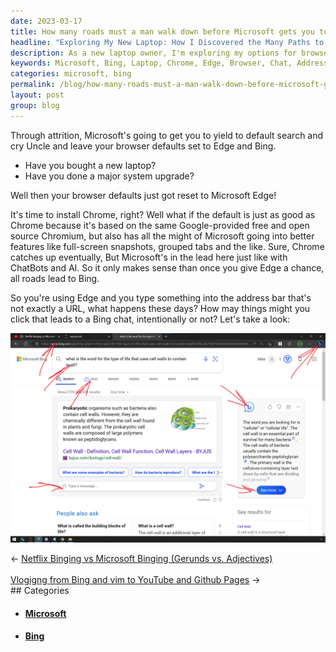 ```yaml
---
date: 2023-03-17
title: How many roads must a man walk down before Microsoft gets you to Bing?
headline: "Exploring My New Laptop: How I Discovered the Many Paths to Bing Chat"
description: As a new laptop owner, I'm exploring my options for browsers and chat. I'm considering switching to Chrome, but I'm intrigued by Edge's features. After doing some research, I've learned that there are many paths to Bing chat. Read my blog post to learn more about my experience with my new laptop.
keywords: Microsoft, Bing, Laptop, Chrome, Edge, Browser, Chat, Address Bar, URL, Research, Paths
categories: microsoft, bing
permalink: /blog/how-many-roads-must-a-man-walk-down-before-microsoft-gets-you-to-bing/
layout: post
group: blog
---
```



Through attrition, Microsoft's going to get you to yield to default search and
cry Uncle and leave your browser defaults set to Edge and Bing.

- Have you bought a new laptop?
- Have you done a major system upgrade?

Well then your browser defaults just got reset to Microsoft Edge!

It's time to install Chrome, right? Well what if the default is just as good as
Chrome because it's based on the same Google-provided free and open source
Chromium, but also has all the might of Microsoft going into better features
like full-screen snapshots, grouped tabs and the like. Sure, Chrome catches up
eventually, But Microsoft's in the lead here just like with ChatBots and AI. So
it only makes sense than once you give Edge a chance, all roads lead to Bing.

So you're using Edge and you type something into the address bar that's not
exactly a URL, what happens these days? How may things might you click that
leads to a Bing chat, intentionally or not? Let's take a look:

![Paths Into Bing Chat After Non URL Address Bar Input](/assets/images/Paths-into-bing-chat-after-non-URL-address-bar-input.png)


<div class="arrow-links"><div class="post-nav-prev"><span class="arrow">&larr;&nbsp;</span><a href="/blog/netflix-binging-vs-microsoft-binging-gerunds-vs-adjectives/">Netflix Binging vs Microsoft Binging (Gerunds vs. Adjectives)</a></div> &nbsp; <div class="post-nav-next"><a href="/blog/vlogigng-from-bing-and-vim-to-youtube-and-github-pages/">Vlogigng from Bing and vim to YouTube and Github Pages</a><span class="arrow">&nbsp;&rarr;</span></div></div>
## Categories

<ul>
<li><h4><a href='/microsoft/'>Microsoft</a></h4></li>
<li><h4><a href='/bing/'>Bing</a></h4></li></ul>